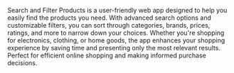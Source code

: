 Search and Filter Products is a user-friendly web app designed to help you easily find the products you need. With advanced search options and customizable filters, you can sort through categories, brands, prices, ratings, and more to narrow down your choices. Whether you're shopping for electronics, clothing, or home goods, the app enhances your shopping experience by saving time and presenting only the most relevant results. Perfect for efficient online shopping and making informed purchase decisions.
